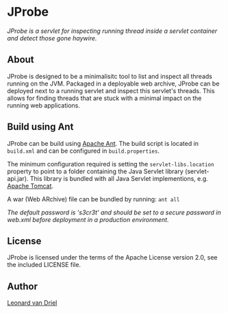 JProbe
======

*JProbe is a servlet for inspecting running thread inside a servlet container and detect those gone haywire.*

About
-----
JProbe is designed to be a minimalisitc tool to list and inspect all threads running on the JVM. Packaged in a deployable web archive, JProbe can be deployed next to a running servlet and inspect this servlet's threads. This allows for finding threads that are stuck with a minimal impact on the running web applications.

Build using Ant
---------------
JProbe can be build using [Apache Ant](http://ant.apache.org/). The build script is located in `build.xml` and can be configured in `build.properties`. 

The minimum configuration required is setting the `servlet-libs.location` property to point to a folder containing the Java Servlet library (servlet-api.jar). This library is bundled with all Java Servlet implementions, e.g. [Apache Tomcat](http://tomcat.apache.org/).

A war (Web ARchive) file can be bundled by running: `ant all`

*The default password is 's3cr3t' and should be set to a secure password in web.xml before deployment in a production environment.*

License
-------
JProbe is licensed under the terms of the Apache License version 2.0, see the included LICENSE file.

Author
------
[Leonard van Driel](http://www.leonardvandriel.nl/)